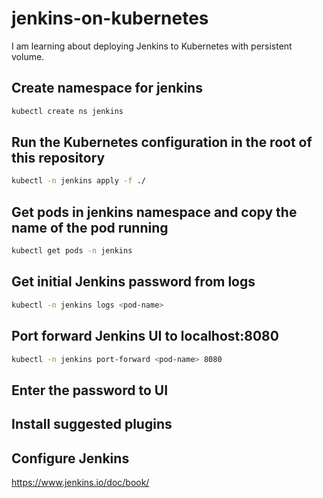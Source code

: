 # jenkins-on-kubernetes

I am learning about deploying Jenkins to Kubernetes with persistent volume.

## Create namespace for jenkins
```sh
kubectl create ns jenkins
```

## Run the Kubernetes configuration in the root of this repository
```sh
kubectl -n jenkins apply -f ./
```

## Get pods in jenkins namespace and copy the name of the pod running
```sh
kubectl get pods -n jenkins
```

## Get initial Jenkins password from logs
```sh
kubectl -n jenkins logs <pod-name>
```

## Port forward Jenkins UI to localhost:8080
```sh
kubectl -n jenkins port-forward <pod-name> 8080
```

## Enter the password to UI

## Install suggested plugins

## Configure Jenkins
https://www.jenkins.io/doc/book/